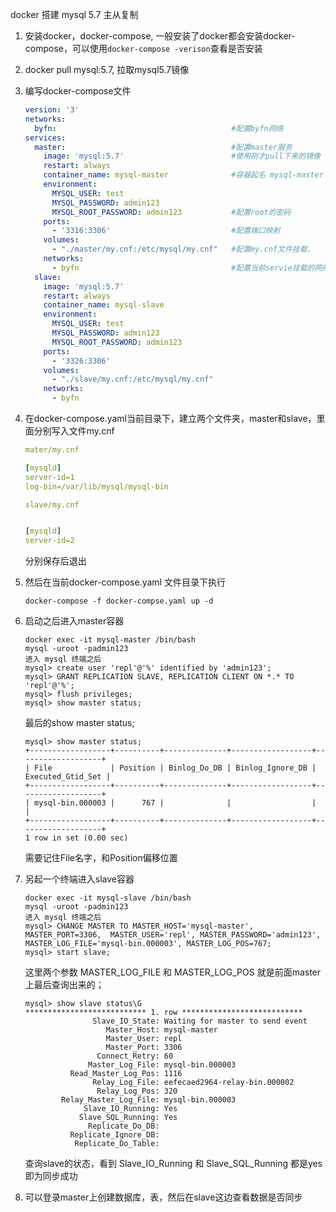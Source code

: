 docker 搭建 mysql 5.7 主从复制

1. 安装docker，docker-compose, 一般安装了docker都会安装docker-compose，可以使用`docker-compose -verison`查看是否安装

2. docker pull mysql:5.7, 拉取mysql5.7镜像

3. 编写docker-compose文件

   ```yaml
   version: '3' 
   networks:
     byfn:                                       #配置byfn网络
   services:
     master:                                     #配置master服务
       image: 'mysql:5.7'                        #使用刚才pull下来的镜像
       restart: always
       container_name: mysql-master              #容器起名 mysql-master
       environment:
         MYSQL_USER: test
         MYSQL_PASSWORD: admin123
         MYSQL_ROOT_PASSWORD: admin123           #配置root的密码
       ports:
         - '3316:3306'                           #配置端口映射
       volumes:
         - "./master/my.cnf:/etc/mysql/my.cnf"   #配置my.cnf文件挂载，
       networks:
         - byfn                                  #配置当前servie挂载的网络
     slave:																			#配置slave服务
       image: 'mysql:5.7'
       restart: always
       container_name: mysql-slave
       environment:
         MYSQL_USER: test
         MYSQL_PASSWORD: admin123
         MYSQL_ROOT_PASSWORD: admin123
       ports:
         - '3326:3306'
       volumes:
         - "./slave/my.cnf:/etc/mysql/my.cnf"
       networks:
         - byfn
   ```

4. 在docker-compose.yaml当前目录下，建立两个文件夹，master和slave，里面分别写入文件my.cnf

   ```yaml
   mater/my.cnf
   
   [mysqld]
   server-id=1
   log-bin=/var/lib/mysql/mysql-bin
   
   slave/my.cnf
   
   
   [mysqld]
   server-id=2
   ```

   分别保存后退出

5. 然后在当前docker-compose.yaml 文件目录下执行

   ```shell
   docker-compose -f docker-compse.yaml up -d
   ```

6. 启动之后进入master容器

   ```shell
   docker exec -it mysql-master /bin/bash
   mysql -uroot -padmin123
   进入 mysql 终端之后
   mysql> create user 'repl'@'%' identified by 'admin123';
   mysql> GRANT REPLICATION SLAVE, REPLICATION CLIENT ON *.* TO 'repl'@'%'; 
   mysql> flush privileges;
   mysql> show master status;
   ```

   最后的show master status;

   ```shell
   mysql> show master status;
   +------------------+----------+--------------+------------------+-------------------+
   | File             | Position | Binlog_Do_DB | Binlog_Ignore_DB | Executed_Gtid_Set |
   +------------------+----------+--------------+------------------+-------------------+
   | mysql-bin.000003 |      767 |              |                  |                   |
   +------------------+----------+--------------+------------------+-------------------+
   1 row in set (0.00 sec)
   ```

   需要记住File名字，和Position偏移位置

7. 另起一个终端进入slave容器

   ```shell
   docker exec -it mysql-slave /bin/bash
   mysql -uroot -padmin123
   进入 mysql 终端之后
   mysql> CHANGE MASTER TO MASTER_HOST='mysql-master', MASTER_PORT=3306,  MASTER_USER='repl', MASTER_PASSWORD='admin123', MASTER_LOG_FILE='mysql-bin.000003', MASTER_LOG_POS=767;
   mysql> start slave;
   ```

   这里两个参数 MASTER_LOG_FILE 和 MASTER_LOG_POS 就是前面master上最后查询出来的；

   ```shell
   mysql> show slave status\G
   *************************** 1. row ***************************
                  Slave_IO_State: Waiting for master to send event
                     Master_Host: mysql-master
                     Master_User: repl
                     Master_Port: 3306
                   Connect_Retry: 60
                 Master_Log_File: mysql-bin.000003
             Read_Master_Log_Pos: 1116
                  Relay_Log_File: eefecaed2964-relay-bin.000002
                   Relay_Log_Pos: 320
           Relay_Master_Log_File: mysql-bin.000003
                Slave_IO_Running: Yes
               Slave_SQL_Running: Yes
                 Replicate_Do_DB:
             Replicate_Ignore_DB:
              Replicate_Do_Table:
   ```

   查询slave的状态，看到 Slave_IO_Running 和 Slave_SQL_Running 都是yes即为同步成功

8. 可以登录master上创建数据库，表，然后在slave这边查看数据是否同步
